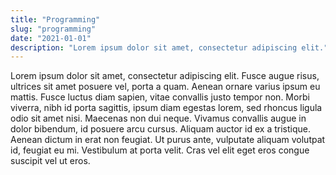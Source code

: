 ```yaml
---
title: "Programming"
slug: "programming"
date: "2021-01-01"
description: "Lorem ipsum dolor sit amet, consectetur adipiscing elit."
---
```

Lorem ipsum dolor sit amet, consectetur adipiscing elit. Fusce augue risus, ultrices sit amet posuere vel, porta a quam. Aenean ornare varius ipsum eu mattis. Fusce luctus diam sapien, vitae convallis justo tempor non. Morbi viverra, nibh id porta sagittis, ipsum diam egestas lorem, sed rhoncus ligula odio sit amet nisi. Maecenas non dui neque. Vivamus convallis augue in dolor bibendum, id posuere arcu cursus. Aliquam auctor id ex a tristique. Aenean dictum in erat non feugiat. Ut purus ante, vulputate aliquam volutpat id, feugiat eu mi. Vestibulum at porta velit. Cras vel elit eget eros congue suscipit vel ut eros.